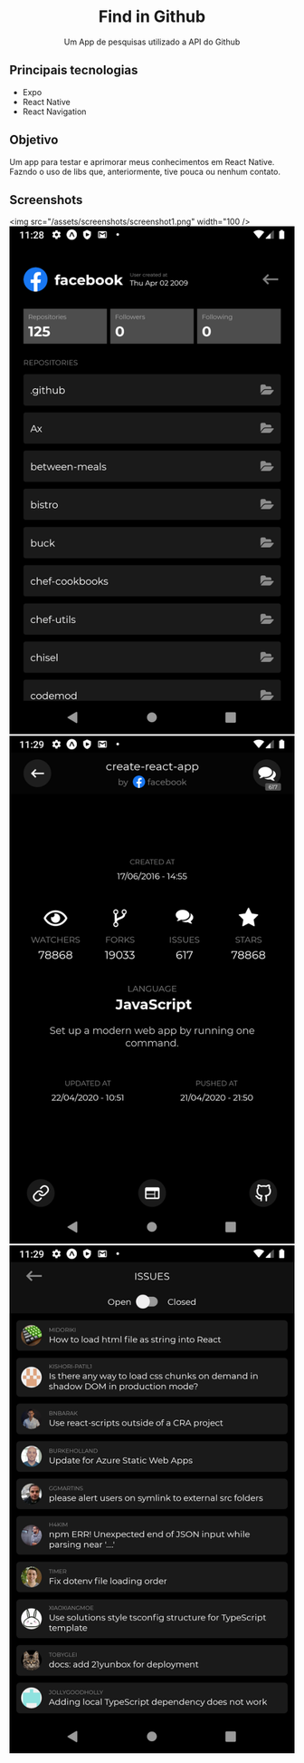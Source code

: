 <h1 align="center">Find in Github</h1>

<p align="center">
  Um App de pesquisas utilizado a API do Github
</p>

## Principais tecnologias
* Expo
* React Native
* React Navigation

## Objetivo
Um app para testar e aprimorar meus conhecimentos em React Native. Fazndo o uso de libs que, anteriormente, tive pouca ou nenhum contato.

## Screenshots

<img src="/assets/screenshots/screenshot1.png" width="100 />
![ScreenShot2](/assets/screenshots/screenshot2.png)
![ScreenShot3](/assets/screenshots/screenshot3.png)
![ScreenShot4](/assets/screenshots/screenshot4.png)
